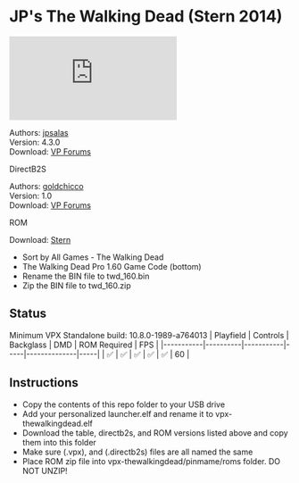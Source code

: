 # JP's The Walking Dead (Stern 2014)

![Table Preview](https://www.vpforums.org/index.php?app=downloads&module=display&section=screenshot&record=113758&id=15696&full=1)

Authors: [jpsalas](https://www.vpforums.org/index.php?s=543a5ca562cc33a89debe8ace8834f1e&showuser=277)  
Version: 4.3.0  
Download: [VP Forums](https://www.vpforums.org/index.php?app=downloads&showfile=15696)

DirectB2S

Authors: [goldchicco](https://www.vpforums.org/index.php?showuser=88795)  
Version: 1.0  
Download: [VP Forums](https://www.vpforums.org/index.php?app=downloads&showfile=16009)

ROM

Download: [Stern](https://sternpinball.com/support/game-code/)
- Sort by All Games - The Walking Dead
- The Walking Dead Pro 1.60 Game Code (bottom)
- Rename the BIN file to twd_160.bin
- Zip the BIN file to twd_160.zip

## Status 

Minimum VPX Standalone build: 10.8.0-1989-a764013
| Playfield | Controls | Backglass | DMD | ROM Required | FPS | 
|-----------|----------|-----------|-----|--------------|-----|
| :white_check_mark: | :white_check_mark: | :white_check_mark: | :white_check_mark: | :white_check_mark: | 60 |

## Instructions

- Copy the contents of this repo folder to your USB drive
- Add your personalized launcher.elf and rename it to vpx-thewalkingdead.elf
- Download the table, directb2s, and ROM versions listed above and copy them into this folder
- Make sure (.vpx), and (.directb2s) files are all named the same
- Place ROM zip file into vpx-thewalkingdead/pinmame/roms folder. DO NOT UNZIP!
